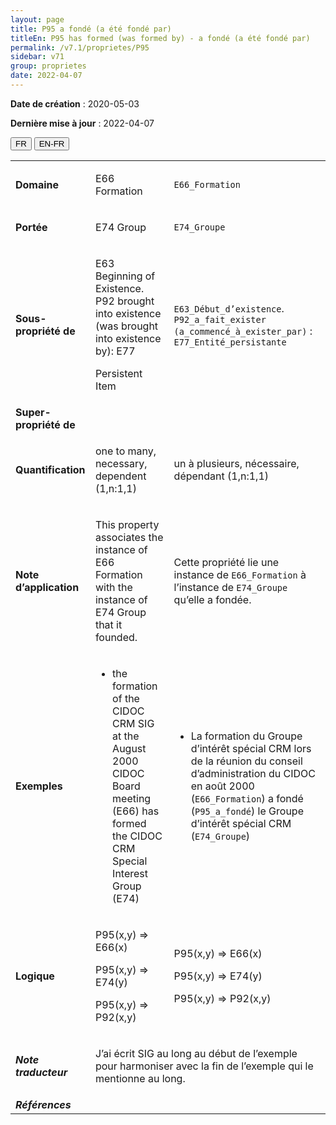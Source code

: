 ```yaml
---
layout: page
title: P95 a fondé (a été fondé par)
titleEn: P95 has formed (was formed by) - a fondé (a été fondé par)
permalink: /v7.1/proprietes/P95
sidebar: v71
group: proprietes
date: 2022-04-07
---
```


**Date de création** : 2020-05-03

**Dernière mise à jour** : 2022-04-07

<div class="lang-buttons">
  <button id="fr" class="activate">FR</button>
  <button id="en-fr">EN-FR</button>
</div>

<table>
				<tbody>
				<tr>
					<td><strong>Domaine</strong></td>
					<td class="en"><p>E66 Formation</p>
							</td>
						<td><p><code class="language-plaintext highlighter-rouge">E66_Formation</code></p>
							</td>
						</tr>
					<tr>
					<td><strong>Portée</strong></td>
					<td class="en"><p>E74 Group</p>
							</td>
						<td><p><code class="language-plaintext highlighter-rouge">E74_Groupe</code></p>
							</td>
						</tr>
					<tr>
					<td><strong>Sous-propriété de</strong></td>
					<td class="en"><p>E63 Beginning of Existence. P92 brought into existence (was brought into existence by): E77</p>
							<p>Persistent Item</p>
							</td>
						<td><p><code class="language-plaintext highlighter-rouge">E63_Début_d’existence</code>. <code class="language-plaintext highlighter-rouge">P92_a_fait_exister (a_commencé_à_exister_par)</code> : <code class="language-plaintext highlighter-rouge">E77_Entité_persistante</code>  </p>
							</td>
						</tr>
					<tr>
					<td><strong>Super-propriété de</strong></td>
					<td class="en"><p></p>
							</td>
						<td><p></p>
							</td>
						</tr>
					<tr>
					<td><strong>Quantification</strong></td>
					<td class="en"><p>one to many, necessary, dependent (1,n:1,1)</p>
							</td>
						<td><p>un à plusieurs, nécessaire, dépendant (1,n:1,1)</p>
							</td>
						</tr>
					<tr>
					<td><strong>Note d’application</strong></td>
					<td class="en"><p>This property associates the instance of E66 Formation with the instance of E74 Group that it founded.</p>
							</td>
						<td><p>Cette propriété lie une instance de <code class="language-plaintext highlighter-rouge">E66_Formation</code> à  l’instance de <code class="language-plaintext highlighter-rouge">E74_Groupe</code> qu’elle a fondée.</p>
							</td>
						</tr>
					<tr>
					<td><strong>Exemples</strong></td>
					<td class="en"><ul><li><p>the formation of the CIDOC CRM SIG at the August 2000 CIDOC Board meeting (E66) has formed the CIDOC CRM Special Interest Group (E74)</p>
							</li>
									</ul></td>
						<td><ul><li><p>La formation du Groupe d’intérêt spécial CRM lors de la réunion du conseil d’administration du CIDOC en août 2000 (<code class="language-plaintext highlighter-rouge">E66_Formation</code>) a fondé (<code class="language-plaintext highlighter-rouge">P95_a_fondé</code>) le Groupe d’intérêt spécial CRM (<code class="language-plaintext highlighter-rouge">E74_Groupe</code>)</p>
							</li>
									</ul></td>
						</tr>
					<tr>
					<td><strong>Logique</strong></td>
					<td class="en"><p>P95(x,y) ⇒ E66(x)</p>
							<p>P95(x,y) ⇒ E74(y)</p>
							<p>P95(x,y) ⇒ P92(x,y)</p>
							</td>
						<td><p>P95(x,y) ⇒ E66(x)</p>
							<p>P95(x,y) ⇒ E74(y)</p>
							<p>P95(x,y) ⇒ P92(x,y)</p>
							</td>
						</tr>
					<tr>
					<td><strong><em>Note traducteur</em></strong></td>
					<td colspan="2"><p>J’ai écrit SIG au long au début de l’exemple pour harmoniser avec la fin de l’exemple qui le mentionne au long.</p>
							</td>
						</tr>
					<tr>
					<td><strong><em>Références</em></strong></td>
					<td colspan="2"><p><em></em></p>
							</td>
						</tr>
					</tbody>
				</table>
				